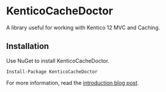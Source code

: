
# KenticoCacheDoctor
A library useful for working with Kentico 12 MVC and Caching.

## Installation
Use NuGet to install KenticoCacheDoctor.

    Install-Package KenticoCacheDoctor

For more information, read the [introduction blog post](https://www.mcbeev.com/KenticoCacheDoctor).

